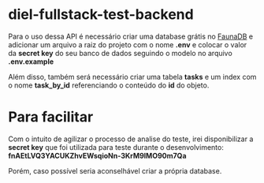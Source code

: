 # diel-fullstack-test-backend

<p>Para o uso dessa API é necessário criar uma database grátis no <a href="https://docs.fauna.com/fauna/current/">FaunaDB</a> e adicionar um arquivo a raiz do projeto com o nome <strong>.env</strong> e colocar o valor da <strong>secret key</strong> do seu banco de dados seguindo o modelo no arquivo <strong>.env.example</strong></p>
<p>Além disso, também será necessário criar uma tabela <strong>tasks</strong> e um index com o nome <strong>task_by_id</strong> referenciando o conteúdo do <strong>id</strong> do objeto.</p>

# Para facilitar

<p>Com o intuito de agilizar o processo de analise do teste, irei disponibilizar a <strong>secret key</strong> que foi utilizada para teste durante o desenvolvimento: <strong>fnAEtLVQ3YACUKZhvEWsqioNn-3KrM9lMO90m7Qa</strong></p>
<p>Porém, caso possível seria aconselhável criar a própria database.</p>
